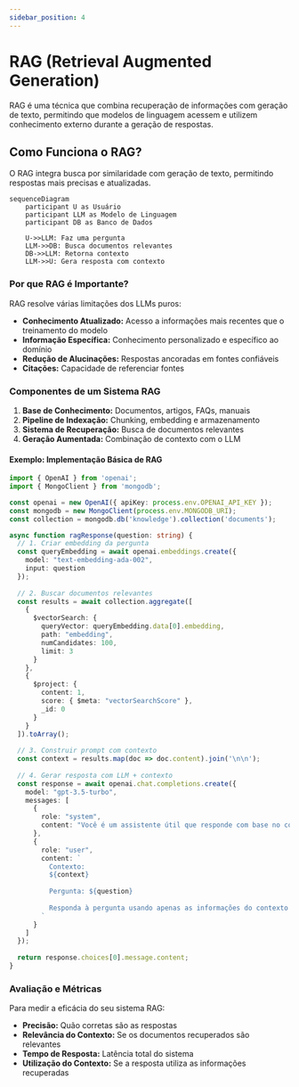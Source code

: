 ```yaml
---
sidebar_position: 4
---
```


# RAG (Retrieval Augmented Generation)

RAG é uma técnica que combina recuperação de informações com geração de texto, permitindo que modelos de linguagem acessem e utilizem conhecimento externo durante a geração de respostas.

## Como Funciona o RAG?

O RAG integra busca por similaridade com geração de texto, permitindo respostas mais precisas e atualizadas.

```mermaid
sequenceDiagram
    participant U as Usuário
    participant LLM as Modelo de Linguagem
    participant DB as Banco de Dados
    
    U->>LLM: Faz uma pergunta
    LLM->>DB: Busca documentos relevantes
    DB->>LLM: Retorna contexto
    LLM->>U: Gera resposta com contexto
```

### Por que RAG é Importante?
RAG resolve várias limitações dos LLMs puros:
- **Conhecimento Atualizado:** Acesso a informações mais recentes que o treinamento do modelo
- **Informação Específica:** Conhecimento personalizado e específico ao domínio
- **Redução de Alucinações:** Respostas ancoradas em fontes confiáveis
- **Citações:** Capacidade de referenciar fontes

### Componentes de um Sistema RAG
1. **Base de Conhecimento:** Documentos, artigos, FAQs, manuais
2. **Pipeline de Indexação:** Chunking, embedding e armazenamento
3. **Sistema de Recuperação:** Busca de documentos relevantes
4. **Geração Aumentada:** Combinação de contexto com o LLM

#### Exemplo: Implementação Básica de RAG

```ts
import { OpenAI } from 'openai';
import { MongoClient } from 'mongodb';

const openai = new OpenAI({ apiKey: process.env.OPENAI_API_KEY });
const mongodb = new MongoClient(process.env.MONGODB_URI);
const collection = mongodb.db('knowledge').collection('documents');

async function ragResponse(question: string) {
  // 1. Criar embedding da pergunta
  const queryEmbedding = await openai.embeddings.create({
    model: "text-embedding-ada-002",
    input: question
  });
  
  // 2. Buscar documentos relevantes
  const results = await collection.aggregate([
    {
      $vectorSearch: {
        queryVector: queryEmbedding.data[0].embedding,
        path: "embedding",
        numCandidates: 100,
        limit: 3
      }
    },
    {
      $project: {
        content: 1,
        score: { $meta: "vectorSearchScore" },
        _id: 0
      }
    }
  ]).toArray();
  
  // 3. Construir prompt com contexto
  const context = results.map(doc => doc.content).join('\n\n');
  
  // 4. Gerar resposta com LLM + contexto
  const response = await openai.chat.completions.create({
    model: "gpt-3.5-turbo",
    messages: [
      {
        role: "system",
        content: "Você é um assistente útil que responde com base no contexto fornecido."
      },
      {
        role: "user",
        content: `
          Contexto:
          ${context}
          
          Pergunta: ${question}
          
          Responda à pergunta usando apenas as informações do contexto acima.
        `
      }
    ]
  });
  
  return response.choices[0].message.content;
}
```

### Avaliação e Métricas
Para medir a eficácia do seu sistema RAG:
- **Precisão:** Quão corretas são as respostas
- **Relevância do Contexto:** Se os documentos recuperados são relevantes
- **Tempo de Resposta:** Latência total do sistema
- **Utilização do Contexto:** Se a resposta utiliza as informações recuperadas 